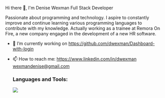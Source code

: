  Hi there 👋, I'm Denise Wexman
     Full Stack Developer 


Passionate about programming and technology. I aspire to constantly improve and continue learning various programming languages to contribute with my knowledge.
Actually working as a trainee at Remora On Fire, a new company engaged in the development of a new HR software.

- 🔭 I’m currently working on https://github.com/dwexman/Dashboard-with-login


- 📫 How to reach me: https://www.linkedin.com/in/dwexman
                      wexmandenise@gmail.com



  <h3 align="left">Languages and Tools:</h3>
  <img src="https://cdn.jsdelivr.net/gh/devicons/devicon/icons/bootstrap/bootstrap-original-wordmark.svg" />
          

